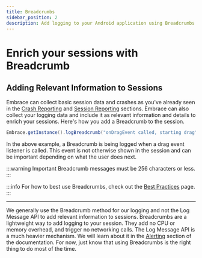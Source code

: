 ```yaml
---
title: Breadcrumbs
sidebar_position: 2
description: Add logging to your Android application using Breadcrumbs with the Embrace SDK
---
```

# Enrich your sessions with Breadcrumb

## Adding Relevant Information to Sessions

Embrace can collect basic session data and crashes as you've already seen in the [Crash Reporting](/android/integration/crash-reporting/) and [Session Reporting](/android/integration/session-reporting/) sections.
Embrace can also collect your logging data and include it as relevant information and details to enrich your sessions.
Here's how you add a Breadcrumb to the session.

```java
Embrace.getInstance().logBreadcrumb("onDragEvent called, starting drag");
```

In the above example, a Breadcrumb is being logged when a drag event listener is called.
This event is not otherwise shown in the session and can be important depending on what the user does next.

:::warning Important
Breadcrumb messages must be 256 characters or less.
:::

:::info
For how to best use Breadcrumbs, check out the [Best Practices](/best-practices/breadcrumbs/) page.
:::

---

We generally use the Breadcrumb method for our logging and not the Log Message API to add relevant information to sessions.
Breadcrumbs are a lightweight way to add logging to your session. They add no CPU or memory overhead, and trigger no networking calls.
The Log Message API is a much heavier mechanism. We will learn about it in the [Alerting](/android/integration/log-message-api/) section of the documentation.
For now, just know that using Breadcrumbs is the right thing to do most of the time.
